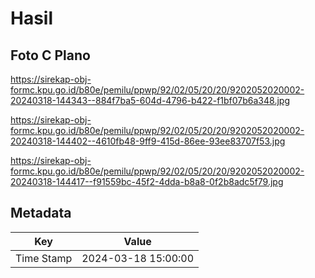 # Hasil

## Foto C Plano

https://sirekap-obj-formc.kpu.go.id/b80e/pemilu/ppwp/92/02/05/20/20/9202052020002-20240318-144343--884f7ba5-604d-4796-b422-f1bf07b6a348.jpg

https://sirekap-obj-formc.kpu.go.id/b80e/pemilu/ppwp/92/02/05/20/20/9202052020002-20240318-144402--4610fb48-9ff9-415d-86ee-93ee83707f53.jpg

https://sirekap-obj-formc.kpu.go.id/b80e/pemilu/ppwp/92/02/05/20/20/9202052020002-20240318-144417--f91559bc-45f2-4dda-b8a8-0f2b8adc5f79.jpg


## Metadata

| Key        | Value               |
| ---------- | ------------------- |
| Time Stamp | 2024-03-18 15:00:00 |



